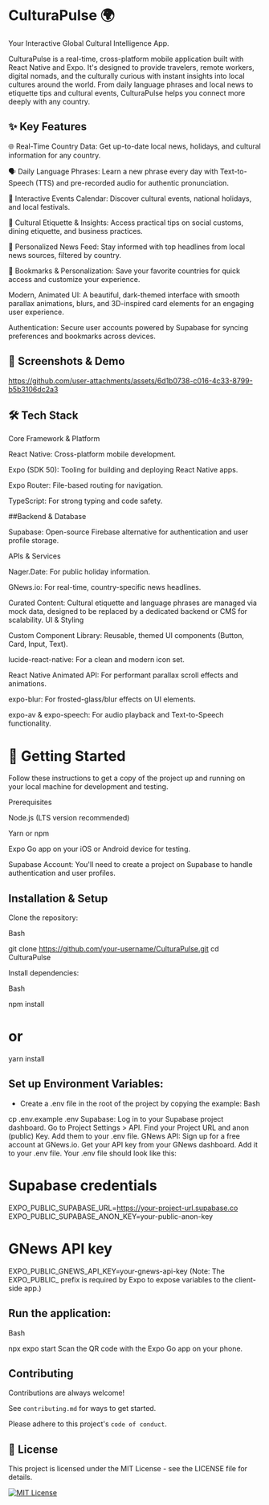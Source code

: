 
# CulturaPulse 🌍

Your Interactive Global Cultural Intelligence App.

CulturaPulse is a real-time, cross-platform mobile application built with React Native and Expo. It's designed to provide travelers, remote workers, digital nomads, and the culturally curious with instant insights into local cultures around the world. From daily language phrases and local news to etiquette tips and cultural events, CulturaPulse helps you connect more deeply with any country.




## ✨ Key Features

 🌐 Real-Time Country Data: Get up-to-date local news, holidays, and cultural information for any country.

🗣️ Daily Language Phrases: Learn a new phrase every day with Text-to-Speech (TTS) and pre-recorded audio for authentic pronunciation.

📅 Interactive Events Calendar: Discover cultural events, national holidays, and local festivals.

🤝 Cultural Etiquette & Insights: Access practical tips on social customs, dining etiquette, and business practices.

📰 Personalized News Feed: Stay informed with top headlines from local news sources, filtered by country.

🔖 Bookmarks & Personalization: Save your favorite countries for quick access and customize your experience.

Modern, Animated UI: A beautiful, dark-themed interface with smooth parallax animations, blurs, and 3D-inspired card elements for an engaging user experience.

Authentication: Secure user accounts powered by Supabase for syncing preferences and bookmarks across devices.


## 📸 Screenshots & Demo

https://github.com/user-attachments/assets/6d1b0738-c016-4c33-8799-b5b3106dc2a3

## 🛠️ Tech Stack

Core Framework & Platform

React Native: Cross-platform mobile development.

Expo (SDK 50): Tooling for building and deploying React Native apps.

Expo Router: File-based routing for navigation.

TypeScript: For strong typing and code safety.



##Backend & Database

Supabase: Open-source Firebase alternative for authentication and user profile storage.

APIs & Services

Nager.Date: For public holiday information.

GNews.io: For real-time, country-specific news headlines.



Curated Content: Cultural etiquette and language phrases are managed via mock data, designed to be replaced by a dedicated backend or CMS for scalability.
UI & Styling

Custom Component Library: Reusable, themed UI components (Button, Card, Input, Text).

lucide-react-native: For a clean and modern icon set.

React Native Animated API: For performant parallax scroll effects and animations.

expo-blur: For frosted-glass/blur effects on UI elements.

expo-av & expo-speech: For audio playback and Text-to-Speech functionality.




# 🚀 Getting Started

Follow these instructions to get a copy of the project up and running on your local machine for development and testing.

Prerequisites

Node.js (LTS version recommended)

Yarn or npm

Expo Go app on your iOS or Android device for testing.

Supabase Account: You'll need to create a project on Supabase to handle authentication and user profiles.



## Installation & Setup

Clone the repository:

Bash


git clone https://github.com/your-username/CulturaPulse.git
cd CulturaPulse


Install dependencies:

Bash

npm install
# or
yarn install


## Set up Environment Variables:

- Create a .env file in the root of the project by copying the example:
Bash

cp .env.example .env
Supabase:
Log in to your Supabase project dashboard.
Go to Project Settings > API.
Find your Project URL and anon (public) Key.
Add them to your .env file.
GNews API:
Sign up for a free account at GNews.io.
Get your API key from your GNews dashboard.
Add it to your .env file.
Your .env file should look like this:

# Supabase credentials
EXPO_PUBLIC_SUPABASE_URL=https://your-project-url.supabase.co
EXPO_PUBLIC_SUPABASE_ANON_KEY=your-public-anon-key

# GNews API key
EXPO_PUBLIC_GNEWS_API_KEY=your-gnews-api-key
(Note: The EXPO_PUBLIC_ prefix is required by Expo to expose variables to the client-side app.)


## Run the application:

Bash

npx expo start
Scan the QR code with the Expo Go app on your phone.


## Contributing

Contributions are always welcome!

See `contributing.md` for ways to get started.

Please adhere to this project's `code of conduct`.


## 📄 License

This project is licensed under the MIT License - see the LICENSE file for details.

[![MIT License](https://img.shields.io/badge/License-MIT-green.svg)](https://choosealicense.com/licenses/mit/)

